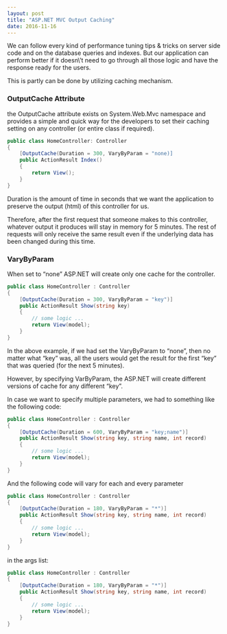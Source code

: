 ```yaml
---
layout: post
title: "ASP.NET MVC Output Caching"
date: 2016-11-16
---
```


We can follow every kind of performance tuning tips & tricks on server side code and on the database queries and indexes. But our application can perform better if it doesn\’t need to go through all those logic and have the response ready for the users.

This is partly can be done by utilizing caching mechanism.

### OutputCache Attribute
the OutputCache attribute exists on System.Web.Mvc namespace and provides a simple and quick way for the developers to set their caching setting on any controller (or entire class if required).

```csharp
public class HomeController: Controller 
{
    [OutputCache(Duration = 300, VaryByParam = "none)]
    public ActionResult Index() 
    {
        return View();
    }
}
```

Duration is the amount of time in seconds that we want the application to preserve the output (html) of this controller for us.

Therefore, after the first request that someone makes to this controller, whatever output it produces will stay in memory for 5 minutes. The rest of requests will only receive the same result even if the underlying data has been changed during this time.

### VaryByParam
When set to “none” ASP.NET will create only one cache for the controller.

```csharp
public class HomeController : Controller
{
    [OutputCache(Duration = 300, VaryByParam = "key")]
    public ActionResult Show(string key)
    {
        // some logic ...
        return View(model);
    }
}
```

In the above example, if we had set the VaryByParam to “none”, then no matter what “key” was, all the users would get the result for the first “key” that was queried (for the next 5 minutes).

However, by specifying VarByParam, the ASP.NET will create different versions of cache for any different “key”.

In case we want to specify multiple parameters, we had to something like the following code:

```csharp
public class HomeController : Controller
{
    [OutputCache(Duration = 600, VaryByParam = "key;name")]
    public ActionResult Show(string key, string name, int record)
    {
        // some logic ...
        return View(model);
    }
}
```

And the following code will vary for each and every parameter

```csharp
public class HomeController : Controller
{
    [OutputCache(Duration = 180, VaryByParam = "*")]
    public ActionResult Show(string key, string name, int record)
    {
        // some logic ...
        return View(model);
    }
}
```

in the args list:

```csharp
public class HomeController : Controller
{
    [OutputCache(Duration = 180, VaryByParam = "*")]
    public ActionResult Show(string key, string name, int record)
    {
        // some logic ...
        return View(model);
    }
}
```
